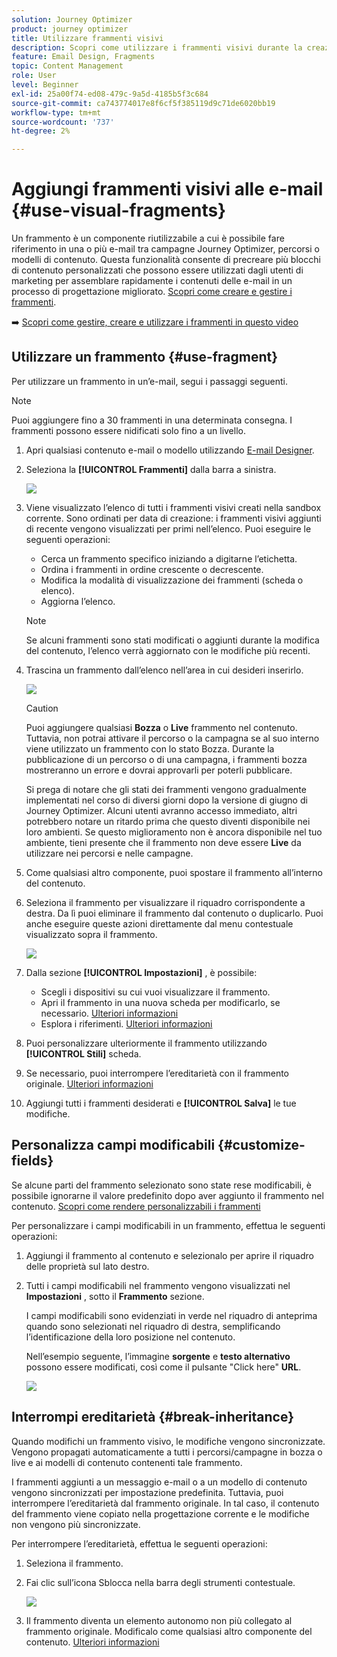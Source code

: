 ```yaml
---
solution: Journey Optimizer
product: journey optimizer
title: Utilizzare frammenti visivi
description: Scopri come utilizzare i frammenti visivi durante la creazione di e-mail nelle campagne e nei percorsi Journey Optimizer
feature: Email Design, Fragments
topic: Content Management
role: User
level: Beginner
exl-id: 25a00f74-ed08-479c-9a5d-4185b5f3c684
source-git-commit: ca743774017e8f6cf5f385119d9c71de6020bb19
workflow-type: tm+mt
source-wordcount: '737'
ht-degree: 2%

---
```


# Aggiungi frammenti visivi alle e-mail {#use-visual-fragments}

Un frammento è un componente riutilizzabile a cui è possibile fare riferimento in una o più e-mail tra campagne Journey Optimizer, percorsi o modelli di contenuto. Questa funzionalità consente di precreare più blocchi di contenuto personalizzati che possono essere utilizzati dagli utenti di marketing per assemblare rapidamente i contenuti delle e-mail in un processo di progettazione migliorato. [Scopri come creare e gestire i frammenti](../content-management/fragments.md).

➡️ [Scopri come gestire, creare e utilizzare i frammenti in questo video](../content-management/fragments.md#video-fragments)

## Utilizzare un frammento {#use-fragment}

Per utilizzare un frammento in un’e-mail, segui i passaggi seguenti.

>[!NOTE]
>
>Puoi aggiungere fino a 30 frammenti in una determinata consegna. I frammenti possono essere nidificati solo fino a un livello.


1. Apri qualsiasi contenuto e-mail o modello utilizzando [E-mail Designer](get-started-email-design.md).

1. Seleziona la **[!UICONTROL Frammenti]** dalla barra a sinistra.

   ![](assets/fragments-in-designer.png)

1. Viene visualizzato l’elenco di tutti i frammenti visivi creati nella sandbox corrente. Sono ordinati per data di creazione: i frammenti visivi aggiunti di recente vengono visualizzati per primi nell’elenco. Puoi eseguire le seguenti operazioni:

   * Cerca un frammento specifico iniziando a digitarne l’etichetta.
   * Ordina i frammenti in ordine crescente o decrescente.
   * Modifica la modalità di visualizzazione dei frammenti (scheda o elenco).
   * Aggiorna l’elenco.

   >[!NOTE]
   >
   >Se alcuni frammenti sono stati modificati o aggiunti durante la modifica del contenuto, l’elenco verrà aggiornato con le modifiche più recenti.

1. Trascina un frammento dall’elenco nell’area in cui desideri inserirlo.

   ![](assets/fragment-insert.png)

   >[!CAUTION]
   >
   >Puoi aggiungere qualsiasi **Bozza** o **Live** frammento nel contenuto. Tuttavia, non potrai attivare il percorso o la campagna se al suo interno viene utilizzato un frammento con lo stato Bozza. Durante la pubblicazione di un percorso o di una campagna, i frammenti bozza mostreranno un errore e dovrai approvarli per poterli pubblicare.
   >
   > Si prega di notare che gli stati dei frammenti vengono gradualmente implementati nel corso di diversi giorni dopo la versione di giugno di Journey Optimizer. Alcuni utenti avranno accesso immediato, altri potrebbero notare un ritardo prima che questo diventi disponibile nei loro ambienti. Se questo miglioramento non è ancora disponibile nel tuo ambiente, tieni presente che il frammento non deve essere **Live** da utilizzare nei percorsi e nelle campagne.

1. Come qualsiasi altro componente, puoi spostare il frammento all’interno del contenuto.

1. Seleziona il frammento per visualizzare il riquadro corrispondente a destra. Da lì puoi eliminare il frammento dal contenuto o duplicarlo. Puoi anche eseguire queste azioni direttamente dal menu contestuale visualizzato sopra il frammento.

   ![](assets/fragment-right-pane.png)

1. Dalla sezione **[!UICONTROL Impostazioni]** , è possibile:

   * Scegli i dispositivi su cui vuoi visualizzare il frammento.
   * Apri il frammento in una nuova scheda per modificarlo, se necessario. [Ulteriori informazioni](../content-management/fragments.md#edit-fragments)
   * Esplora i riferimenti. [Ulteriori informazioni](../content-management/fragments.md#explore-references)

1. Puoi personalizzare ulteriormente il frammento utilizzando **[!UICONTROL Stili]** scheda.

1. Se necessario, puoi interrompere l’ereditarietà con il frammento originale. [Ulteriori informazioni](#break-inheritance)

1. Aggiungi tutti i frammenti desiderati e **[!UICONTROL Salva]** le tue modifiche.

## Personalizza campi modificabili {#customize-fields}

Se alcune parti del frammento selezionato sono state rese modificabili, è possibile ignorarne il valore predefinito dopo aver aggiunto il frammento nel contenuto. [Scopri come rendere personalizzabili i frammenti](../content-management/customizable-fragments.md)

Per personalizzare i campi modificabili in un frammento, effettua le seguenti operazioni:

1. Aggiungi il frammento al contenuto e selezionalo per aprire il riquadro delle proprietà sul lato destro.

1. Tutti i campi modificabili nel frammento vengono visualizzati nel **Impostazioni** , sotto il **Frammento** sezione.

   I campi modificabili sono evidenziati in verde nel riquadro di anteprima quando sono selezionati nel riquadro di destra, semplificando l’identificazione della loro posizione nel contenuto.

   Nell’esempio seguente, l’immagine **sorgente** e **testo alternativo** possono essere modificati, così come il pulsante &quot;Click here&quot; **URL**.

   ![](assets/fragment-editable.png)

## Interrompi ereditarietà {#break-inheritance}

Quando modifichi un frammento visivo, le modifiche vengono sincronizzate. Vengono propagati automaticamente a tutti i percorsi/campagne in bozza o live e ai modelli di contenuto contenenti tale frammento.

I frammenti aggiunti a un messaggio e-mail o a un modello di contenuto vengono sincronizzati per impostazione predefinita. Tuttavia, puoi interrompere l’ereditarietà dal frammento originale. In tal caso, il contenuto del frammento viene copiato nella progettazione corrente e le modifiche non vengono più sincronizzate.

Per interrompere l’ereditarietà, effettua le seguenti operazioni:

1. Seleziona il frammento.

1. Fai clic sull’icona Sblocca nella barra degli strumenti contestuale.

   ![](assets/fragment-break-inheritance.png)

1. Il frammento diventa un elemento autonomo non più collegato al frammento originale. Modificalo come qualsiasi altro componente del contenuto. [Ulteriori informazioni](content-components.md)
